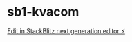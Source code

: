 # sb1-kvacom

[Edit in StackBlitz next generation editor ⚡️](https://stackblitz.com/~/github.com/jmontoyavallejo/sb1-kvacom)